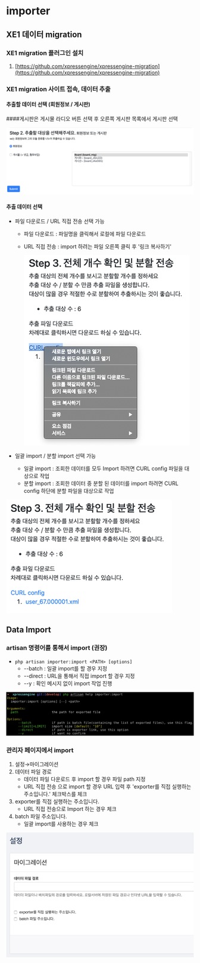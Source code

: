 # importer

## XE1 데이터 migration
### **XE1 migration 플러그인 설치**

1. [https://github.com/xpressengine/xpressengine-migration](https://github.com/xpressengine/xpressengine-migration)

### XE1 migration 사이트 접속, 데이터 추출

#### 추출할 데이터 선택 (회원정보 / 게시판)
####게시판은 게시물 라디오 버튼 선택 후 오른쪽 게시판 목록에서 게시판 선택

![screenshots/migration_export_type.png](screenshots/migration_export_type.png)

#### 추출 데이터 선택

- 파일 다운로드 / URL 직접 전송 선택 가능
    - 파일 다운로드 : 파일명을 클릭해서 로컬에 파일 다운로드
    - URL 직접 전송 : import 하려는 파일 오른쪽 클릭 후 '링크 복사하기'

        ![screenshots/migration_export_data.png](screenshots/migration_export_data.png)

- 일괄 import / 분할 import 선택 가능
    - 일괄 import : 조회한 데이터를 모두 Import 하려면 CURL config 파일을 대상으로 작업
    - 분할 import : 조회한 데이터 중 분할 된 데이터를 import 하려면 CURL config 하단에 분할 파일을 대상으로 작업

![screenshots/migration_data_list.png](screenshots/migration_data_list.png)

## Data Import

### artisan 명령어를 통해서 import (권장)

- `php artisan importer:import <PATH> [options]`
    - --batch : 일괄 import를 할 경우 지정
    - --direct : URL을 통해서 직접 import 할 경우 지정
    - --y : 확인 메시지 없이 import 작업 진행

![screenshots/import_artisan_command.png](screenshots/import_artisan_command.png)

### 관리자 페이지에서 import

1. 설정→마이그레이션
2. 데이터 파일 경로
    - 데이터 파일 다운로드 후 import 할 경우 파일 path 지정
    - URL 직접 전송 으로 import 할 경우 URL 입력 후 'exporter를 직접 실행하는 주소입니다.' 체크박스를 체크
3. exporter를 직접 실행하는 주소입니다.
    - URL 직접 전송으로 Import 하는 경우 체크
4. batch 파일 주소입니다.
    - 일괄 import를 사용하는 경우 체크

![screenshots/import_admin.png](screenshots/import_admin.png)
